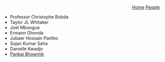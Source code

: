 <p align="right">
<a href="https://smartsystemslab-uf.github.io">Home</a>
<a href="https://github.com/smartsystemslab-uf/smartsystemslab-uf.github.io/tree/master/People">People</a>  
</p>


- Professor Christophe Bobda
- Taylor JL Whitaker
- Joel Mbongue
- Ermann Ghonda
- Jubaer Hossain Pantho
- Sujan Kumar Saha
- Danielle Kwadjo
- [Pankaj Bhowmik](https://github.com/smartsystemslab-uf/smartsystemslab-uf.github.io/blob/master/People/pankaj.md)
